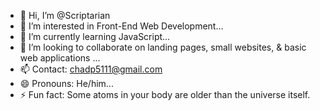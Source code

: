 - 👋 Hi, I’m @Scriptarian
- 👀 I’m interested in Front-End Web Development...
- 🌱 I’m currently learning JavaScript...
- 💞️ I’m looking to collaborate on landing pages, small websites, & basic web applications ...
- 📫 Contact: chadp5111@gmail.com
- 😄 Pronouns: He/him...
- ⚡ Fun fact: Some atoms in your body are older than the universe itself.

<!---
Scriptarian/Scriptarian is a ✨ special ✨ repository because its `README.md` (this file) appears on your GitHub profile.
You can click the Preview link to take a look at your changes.
--->
